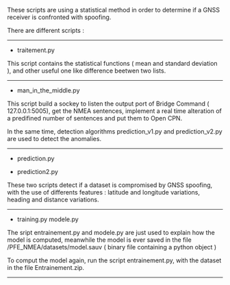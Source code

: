 These scripts are using a statistical method in order to determine if a GNSS receiver is confronted with spoofing.

There are different scripts :

--------------------------------------------------------------------------------------------------------------------------------------------------------

  - traitement.py 
  
This script contains the statistical functions ( mean and standard deviation ), and other useful one like difference beetwen two lists.  

--------------------------------------------------------------------------------------------------------------------------------------------------------


  - man_in_the_middle.py
  
This script build a sockey to listen the output port of Bridge Command ( 127.0.0.1:5005), get the NMEA sentences, implement a real time alteration of a predifined number of sentences and put them to Open CPN.
  
In the same time, detection algorithms prediction_v1.py and prediction_v2.py are used to detect the anomalies.
  
--------------------------------------------------------------------------------------------------------------------------------------------------------

  - prediction.py

  - prediction2.py
  
These two scripts detect if a dataset is compromised by GNSS spoofing, with the use of differents features : latitude and longitude variations, heading and distance variations.

------------------------------------------------------------------------------------------------------------------------------------------------------

 - training.py modele.py

The sript entrainement.py and modele.py are just used to explain how the model is computed, meanwhile the model is ever saved in the file /PFE_NMEA/datasets/model.sauv ( binary file containing a python object )

To comput the model again, run the script entrainement.py, with the dataset in the file Entrainement.zip.

--------------------------------------------------------------------------------------------------------------------------------------------------------

